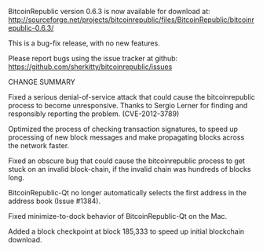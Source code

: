 BitcoinRepublic version 0.6.3 is now available for download at:
  http://sourceforge.net/projects/bitcoinrepublic/files/BitcoinRepublic/bitcoinrepublic-0.6.3/

This is a bug-fix release, with no new features.

Please report bugs using the issue tracker at github:
  https://github.com/sherkitty/bitcoinrepublic/issues

CHANGE SUMMARY

Fixed a serious denial-of-service attack that could cause the
bitcoinrepublic process to become unresponsive. Thanks to Sergio Lerner
for finding and responsibly reporting the problem. (CVE-2012-3789)

Optimized the process of checking transaction signatures, to
speed up processing of new block messages and make propagating
blocks across the network faster.

Fixed an obscure bug that could cause the bitcoinrepublic process to get
stuck on an invalid block-chain, if the invalid chain was
hundreds of blocks long.

BitcoinRepublic-Qt no longer automatically selects the first address
in the address book (Issue #1384).

Fixed minimize-to-dock behavior of BitcoinRepublic-Qt on the Mac.

Added a block checkpoint at block 185,333 to speed up initial
blockchain download.
